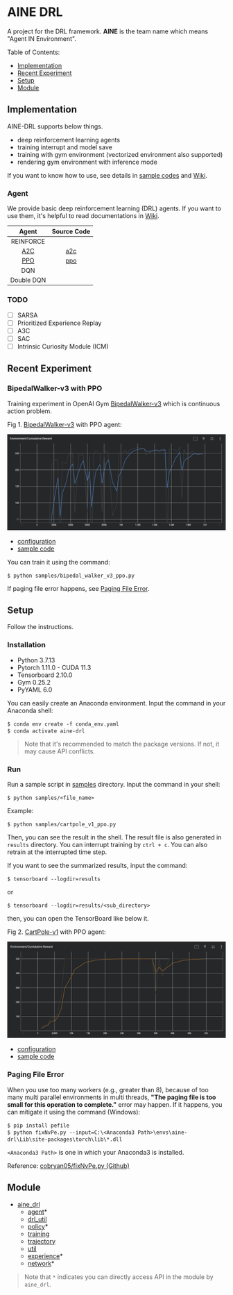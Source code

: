 # AINE DRL

A project for the DRL framework. **AINE** is the team name which means "Agent IN Environment".

Table of Contents:

* [Implementation](#implementation)
* [Recent Experiment](#recent-experiment)
* [Setup](#setup)
* [Module](#module)

## Implementation

AINE-DRL supports below things.

* deep reinforcement learning agents
* training interrupt and model save
* training with gym environment (vectorized environment also supported)
* rendering gym environment with inference mode

If you want to know how to use, see details in [sample codes](samples/) and [Wiki](https://github.com/DevSlem/AINE-DRL/wiki).

### Agent

We provide basic deep reinforcement learning (DRL) agents. If you want to use them, it's helpful to read documentations in [Wiki](https://github.com/DevSlem/AINE-DRL/wiki). 

|Agent|Source Code|
|:---:|:---:|
|REINFORCE|
|[A2C](https://github.com/DevSlem/AINE-DRL/wiki/A2C)|[a2c](aine_drl/agent/a2c/)|
|[PPO](https://github.com/DevSlem/AINE-DRL/wiki/PPO)|[ppo](aine_drl/agent/ppo)|
|DQN|
|Double DQN|

### TODO

- [ ] SARSA
- [ ] Prioritized Experience Replay 
- [ ] A3C
- [ ] SAC
- [ ] Intrinsic Curiosity Module (ICM)
## Recent Experiment

### BipedalWalker-v3 with PPO

Training experiment in OpenAI Gym [BipedalWalker-v3](https://github.com/openai/gym/wiki/BipedalWalker-v2) which is continuous action problem.

Fig 1. [BipedalWalker-v3](https://github.com/openai/gym/wiki/BipedalWalker-v2) with PPO agent:

![](images/bipedal-walker-v3-ppo-cumulative-reward-graph.png)

* [configuration](config/bipedal_walker_v3_ppo.yaml)
* [sample code](samples/bipedal_walker_v3_ppo.py)

You can train it using the command:

```
$ python samples/bipedal_walker_v3_ppo.py
```

If paging file error happens, see [Paging File Error](#paging-file-error).

## Setup

Follow the instructions.

### Installation

* Python 3.7.13
* Pytorch 1.11.0 - CUDA 11.3
* Tensorboard 2.10.0
* Gym 0.25.2
* PyYAML 6.0

You can easily create an Anaconda environment. Input the command in your Anaconda shell:

```
$ conda env create -f conda_env.yaml
$ conda activate aine-drl
```

> Note that it's recommended to match the package versions. If not, it may cause API conflicts.

### Run

Run a sample script in [samples](samples/) directory. Input the command in your shell:

```
$ python samples/<file_name>
```

Example:

```
$ python samples/cartpole_v1_ppo.py
```

Then, you can see the result in the shell. The result file is also generated in `results` directory. You can interrupt training by `ctrl + c`. You can also retrain at the interrupted time step.

If you want to see the summarized results, input the command:

```
$ tensorboard --logdir=results
```

or

```
$ tensorboard --logdir=results/<sub_directory>
```

then, you can open the TensorBoard like below it.

Fig 2. [CartPole-v1](https://github.com/openai/gym/wiki/CartPole-v0) with PPO agent:

![](images/cartpole-v1-ppo-cumulative-reward-graph.png) 

* [configuration](config/cartpole_v1_ppo.yaml)
* [sample code](samples/cartpole_v1_ppo.py)

### Paging File Error

When you use too many workers (e.g., greater than 8), because of too many multi parallel environments in multi threads, **"The paging file is too small for this operation to complete."** error may happen. If it happens, you can mitigate it using the command (Windows):

```
$ pip install pefile
$ python fixNvPe.py --input=C:\<Anaconda3 Path>\envs\aine-drl\Lib\site-packages\torch\lib\*.dll
```

`<Anaconda3 Path>` is one in which your Anaconda3 is installed.

Reference: [cobryan05/fixNvPe.py (Github)](https://gist.github.com/cobryan05/7d1fe28dd370e110a372c4d268dcb2e5)  

## Module

* [aine_drl](aine_drl/)
  * [agent](aine_drl/agent/)*
  * [drl_util](aine_drl/drl_util/)
  * [policy](aine_drl/policy/)*
  * [training](aine_drl/training/)
  * [trajectory](aine_drl/trajectory/)
  * [util](aine_drl/util/)
  * [experience](aine_drl/experience.py)*
  * [network](aine_drl/network.py)*

> Note that `*` indicates you can directly access API in the module by `aine_drl`.
